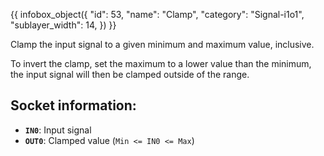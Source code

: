 {{ infobox_object({
	"id": 53,
	"name": "Clamp",
	"category": "Signal-i1o1",
	"sublayer_width": 14,
}) }}

Clamp the input signal to a given minimum and maximum value, inclusive.

To invert the clamp, set the maximum to a lower value than the minimum, the input signal will then be clamped outside of the range.

## Socket information:
- **`IN0`**: Input signal
- **`OUT0`**: Clamped value (`Min <= IN0 <= Max`)